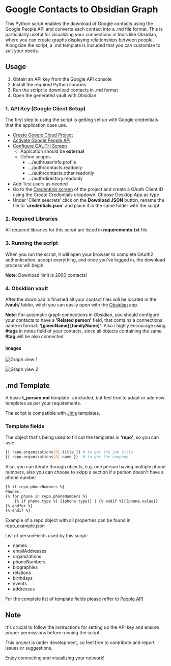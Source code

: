 # Google Contacts to Obsidian Graph

This Python script enables the download of Google contacts using the Google People API and converts each contact into a .md file format. This is particularly useful for visualizing your connections in tools like Obsidian, where you can create graphs displaying relationships between people. Alongside the script, a .md template is included that you can customize to suit your needs.

## Usage

1. Obtain an API key from the Google API console
2. Install the required Python libraries
3. Run the script to download contacts in .md format
4. Open the generated vault with Obsidian

### 1. API Key (Google Client Setup)
The first step to using the script is getting set up with Google credentials that the application case use.

- [Create Google Cloud Project](https://console.cloud.google.com/projectcreate?)
- [Activate Google People API](https://console.cloud.google.com/apis/api/people.googleapis.com)
- [Configure OAUTH Screen](https://console.cloud.google.com/apis/credentials/consent?)
  - Applcation should be **external**
  - Define scopes
    - .../auth/userinfo.profile
    - .../auth/contacts.readonly
    - .../auth/contacts.other.readonly
    - .../auth/directory.readonly
- Add Test users as needed
- Go to the [Credentials screen](https://console.cloud.google.com/apis/credentials) of the project and create a OAuth Client ID using the Create Credentials dropdown. Choose Desktop App as type
- Under 'Client seecrets' click on the **Download JSON** button, rename the file to '**credentials.json**' and place it in the same folder with the script 
  

### 2. Required Libraries
All required libraries for this script are listed in **requirements.txt** file.

### 3. Running the script
When you run the script, it will open your browser to complete OAuth2 authentication, accept everything, and once you've logged in, the download process will begin.

**Note**: Download limit is 2000 contacts!

### 4. Obsidian vault
After the download is finished all your contact files will be located in the **/vault/** folder, witch you can easily open with the [Obsidian](https://obsidian.md/) app.

**Note**: For automatic graph connections in Obsidian, you should configure your contacts to have a **'Related person'** field, that contains a connections name in format: **'[givenName] [familyName]'**. Also i highly encourage using **#tags** in notes field of your contacts, since all objects containing the same **#tag** will be also connected

#### Images

![Graph view 1](https://i.ibb.co/hKX29VG/graph-View1.png)

![Graph view 2](https://i.ibb.co/FHSDvT9/graph-View2.png)


## .md Template

A basic **t_person.md** template is included, but feel free to adapt or add new templates as per your requirements.

The script is compatible with [Jinja](https://jinja.palletsprojects.com/en/2.11.x/templates/) templates.

### Template fields

The object that's being used to fill out the templates is **'repo'**, so you can use:

```bash
{{ repo.organizations[0].title }} # to get the job title
{{ repo.organizations[0].name }}  # to get the company
```

Also, you can iterate through objects, e.g. one person having multiple phone numbers, also you can choose to skipp a section if a person doesn't have a phone number

```bash
{% if repo.phoneNumbers %}
Phones:
{% for phone in repo.phoneNumbers %}
    {% if phone.type %} {{phone.type}} | {% endif %}{{phone.value}}
{% endfor %}
{% endif %}
```

Example of a repo object with all properties can be found in repo_example.json

List of personFields used by this script:
- names
- emailAddresses
- organizations
- phoneNumbers
- biographies
- relations
- birthdays
- events
- addresses

For the complete list of template fields please reffer to [People API](https://developers.google.com/people/api/rest/v1/people/get)

## Note

It's crucial to follow the instructions for setting up the API key and ensure proper permissions before running the script.

This project is under development, so feel free to contribute and report issues or suggestions.

Enjoy connecting and visualizing your network!



